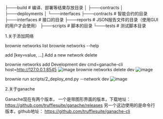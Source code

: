 ├───build                # 编译、部署等结果存放目录
│   ├───contracts
│   ├───deployments
│   └───interfaces
├───contracts            # 智能合约的目录
├───interfaces           # 接口的目录
├───reports              # JSON报告文件的目录（使用GUI的用户才会使用）
├───scripts              # 脚本的目录
└───tests                # 测试脚本目录

1.关于添加网络

brownie networks list
brownie networks --help

add <env> <id> [key=value, ...]  Add a new network
delete <id> 

brownie networks add Development dev cmd=ganache-cli host=http://127.0.0.1:8545
![image](https://user-images.githubusercontent.com/77438845/186085683-feaac235-1fcc-48ae-97b5-3947089a2ead.png)
brownie networks delete dev 
![image](https://user-images.githubusercontent.com/77438845/186086056-cf3874c1-7fde-4dee-8461-3b5fdd748531.png)
  
brownie run scripts/2_deploy_end.py --network dev
![image](https://user-images.githubusercontent.com/77438845/186086326-76d60e80-007a-4ccb-acb6-446dddf321c7.png)
  
2.关于ganache

Ganache现在有两个版本，
一个是带图形界面的版本，下载地址：
https://github.com/trufflesuite/ganache/releases
另一个这边使用的是命令行版本，github地址：
https://github.com/trufflesuite/ganache-cli

